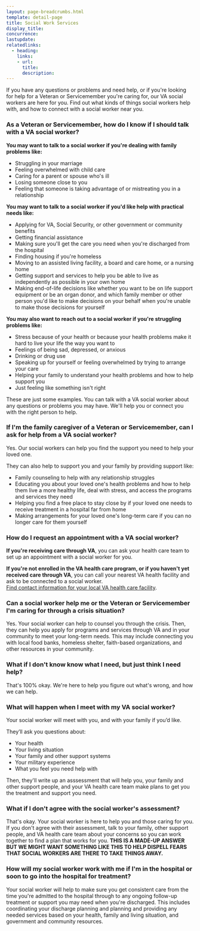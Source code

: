```yaml
---
layout: page-breadcrumbs.html
template: detail-page
title: Social Work Services
display_title:
concurrence: 
lastupdate: 
relatedlinks:
  - heading: 
    links:
    - url: 
      title: 
      description: 
---
```


<div class="va-introtext">

If you have any questions or problems and need help, or if you're looking for help for a Veteran or Servicemember you're caring for, our VA social workers are here for you. Find out what kinds of things social workers help with, and how to connect with a social worker near you.

</div>

<div class="feature" markdown=“1”>

### As a Veteran or Servicemember, how do I know if I should talk with a VA social worker?

**You may want to talk to a social worker if you're dealing with family problems like:**

- Struggling in your marriage
- Feeling overwhelmed with child care
- Caring for a parent or spouse who's ill
- Losing someone close to you
- Feeling that someone is taking advantage of or mistreating you in a relationship

**You may want to talk to a social worker if you'd like help with practical needs like:**

- Applying for VA, Social Security, or other government or community benefits
- Getting financial assistance
- Making sure you'll get the care you need when you're discharged from the hospital
- Finding housing if you're homeless
- Moving to an assisted living facility, a board and care home, or a nursing home
- Getting support and services to help you be able to live as independently as possible in your own home
- Making end-of-life decisions like whether you want to be on life support equipment or be an organ donor, and which family member or other person you'd like to make decisions on your behalf when you're unable to make those decisions for yourself

**You may also want to reach out to a social worker if you're struggling problems like:**

- Stress because of your health or because your health problems make it hard to live your life the way you want to
- Feelings of being sad, depressed, or anxious
- Drinking or drug use
- Speaking up for yourself or feeling overwhelmed by trying to arrange your care
- Helping your family to understand your health problems and how to help support you
- Just feeling like something isn't right

These are just some examples. You can talk with a VA social worker about any questions or problems you may have. We'll help you or connect you with the right person to help.

</div>

<div class="feature" markdown=“1”>

### If I'm the family caregiver of a Veteran or Servicemember, can I ask for help from a VA social worker?

Yes. Our social workers can help you find the support you need to help your loved one. 

They can also help to support you and your family by providing support like:

- Family counseling to help with any relationship struggles
- Educating you about your loved one's health problems and how to help them live a more healthy life, deal with stress, and access the programs and services they need
- Helping you find a free place to stay close by if your loved one needs to receive treatment in a hospital far from home
- Making arrangements for your loved one's long-term care if you can no longer care for them yourself

</div>

### How do I request an appointment with a VA social worker?

**If you're receiving care through VA**, you can ask your health care team to set up an appointment with a social worker for you.

**If you're not enrolled in the VA health care program, or if you haven't yet received care through VA**, you can call your nearest VA health facility and ask to be connected to a social worker.<br>
[Find contact information for your local VA health care facility](/facilities).

### Can a social worker help me or the Veteran or Servicemember I'm caring for through a crisis situation?

Yes. Your social worker can help to counsel you through the crisis. Then, they can help you apply for programs and services through VA and in your community to meet your long-term needs. This may include connecting you with local food banks, homeless shelter, faith-based organizations, and other resources in your community.

### What if I don't know know what I need, but just think I need help?

That's 100% okay. We're here to help you figure out what's wrong, and how we can help.

### What will happen when I meet with my VA social worker?

Your social worker will meet with you, and with your family if you’d like.

They’ll ask you questions about:
- Your health
- Your living situation
- Your family and other support systems
- Your military experience
- What you feel you need help with

Then, they'll write up an asssessment that will help you, your family and other support people, and your VA health care team make plans to get you the treatment and support you need.

### What if I don't agree with the social worker's assessment?

That's okay. Your social worker is here to help you and those caring for you. If you don't agree with their assessment, talk to your family, other support people, and VA health care team about your concerns so you can work together to find a plan that works for you.
**THIS IS A MADE-UP ANSWER BUT WE MIGHT WANT SOMETHING LIKE THIS TO HELP DISPELL FEARS THAT SOCIAL WORKERS ARE THERE TO TAKE THINGS AWAY.**

### How will my social worker work with me if I'm in the hospital or soon to go into the hospital for treatment?

Your social worker will help to make sure you get consistent care from the time you're admitted to the hospital through to any ongoing follow-up treatment or support you may need when you're discharged. This includes coordinating your discharge planning and planning and providing any needed services based on your health, family and living situation, and government and community resources.
